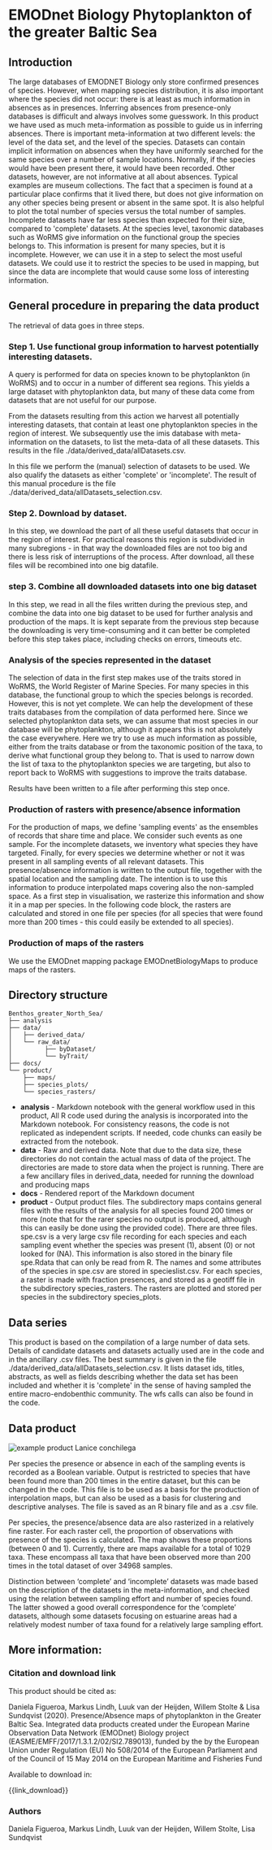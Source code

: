 # EMODnet Biology Phytoplankton of the greater Baltic Sea

## Introduction
The large databases of EMODNET Biology only store confirmed presences of species. However, when mapping species distribution, it is also important where the species did not occur: there is at least as much information in absences as in presences. Inferring absences from presence-only databases is difficult and always involves some guesswork. In this product we have used as much meta-information as possible to guide us in inferring absences. There is important meta-information at two different levels: the level of the data set, and the level of the species. Datasets can contain implicit information on absences when they have uniformly searched for the same species over a number of sample locations. Normally, if the species would have been present there, it would have been recorded. Other datasets, however, are not informative at all about absences. Typical examples are museum collections. The fact that a specimen is found at a particular place confirms that it lived there, but does not give information on any other species being present or absent in the same spot. It is also helpful to plot the total number of species versus the total number of samples. Incomplete datasets have far less species than expected for their size, compared to 'complete' datasets. At the species level, taxonomic databases such as WoRMS give information on the functional group the species belongs to. This information is present for many species, but it is incomplete. However, we can use it in a step to select the most useful datasets. We could use it to restrict the species to be used in mapping, but since the data are incomplete that would cause some loss of interesting information.

## General procedure in preparing the data product
The retrieval of data goes in three steps. 

### Step 1. Use functional group information to harvest potentially interesting datasets. 
A query is performed for data on species known to be phytoplankton (in WoRMS) and to occur in a number of different sea regions. This yields a large dataset with phytoplankton data, but many of these data come from datasets that are not useful for our purpose.

From the datasets resulting from this action we harvest all potentially interesting datasets, that contain at least one phytoplankton species in the region of interest. We subsequently use the imis database with meta-information on the datasets, to list the meta-data of all these datasets. This results in the file ./data/derived_data/allDatasets.csv.

In this file we perform the (manual) selection of datasets to be used. We also qualify the datasets as either 'complete' or 'incomplete'. The result of this manual procedure is the file ./data/derived_data/allDatasets_selection.csv.

### Step 2. Download by dataset.
In this step, we download the part of all these useful datasets that occur in the region of interest. For practical reasons this region is subdivided in many subregions - in that way the downloaded files are not too big and there is less risk of interruptions of the process. After download, all these files will be recombined into one big datafile. 

### step 3. Combine all downloaded datasets into one big dataset
In this step, we read in all the files written during the previous step, and combine the data into one big dataset to be used for further analysis and production of the maps. It is kept separate from the previous step because the downloading is very time-consuming and it can better be completed before this step takes place, including checks on errors, timeouts etc.

### Analysis of the species represented in the dataset
The selection of data in the first step makes use of the traits stored in WoRMS, the World Register of Marine Species. For many species in this database, the functional group to which the species belongs is recorded. However, this is not yet complete. We can help the development of these traits databases from the compilation of data performed here. Since we selected phytoplankton data sets, we can assume that most species in our database will be phytoplankton, although it appears this is not absolutely the case everywhere. Here we try to use as much information as possible, either from the traits database or from the taxonomic position of the taxa, to derive what functional group they belong to. That is used to narrow down the list of taxa to the phytoplankton species we are targeting, but also to report back to WoRMS with suggestions to improve the traits database.
 
Results have been written to a file after performing this step once.

### Production of rasters with presence/absence information
For the production of maps, we define 'sampling events' as the ensembles of records that share time and place. We consider such events as one sample. For the incomplete datasets, we inventory what species they have targeted. Finally, for every species we determine whether or not it was present in all sampling events of all relevant datasets. This presence/absence information is written to the output file, together with the spatial location and the sampling date. The intention is to use this information to produce interpolated maps covering also the non-sampled space. As a first step in visualisation, we rasterize this information and show it in a map per species. In the following code block, the rasters are calculated and stored in one file per species (for all species that were found more than 200 times - this could easily be extended to all species).

### Production of maps of the rasters
We use the EMODnet mapping package EMODnetBiologyMaps to produce maps of the rasters.

## Directory structure
```
Benthos_greater_North_Sea/
├── analysis
├── data/
│   ├── derived_data/
│   └── raw_data/
│         ├── byDataset/
│         └── byTrait/
├── docs/
└── product/
    ├── maps/ 
    ├── species_plots/ 
    └── species_rasters/

```
* **analysis** - Markdown notebook with the general workflow used in this product, All R code used during the analysis is incorporated into the Markdown notebook. For consistency reasons, the code is not replicated as independent scripts. If needed, code chunks can easily be extracted from the notebook.
* **data** - Raw and derived data. Note that due to the data size, these directories do not contain the actual mass of data of the project. The directories are made to store data when the project is running. There are a few ancillary files in derived_data, needed for running the download and producing maps
* **docs** - Rendered report of the Markdown document
* **product** - Output product files. The subdirectory maps contains general files with the results of the analysis for all species found 200 times or more (note that for the rarer species no output is produced, although this can easily be done using the provided code). There are three files. spe.csv is a very large csv file recording for each species and each sampling event whether the species was present (1), absent (0) or not looked for (NA). This information is also stored in the binary file spe.Rdata that can only be read from R. The names and some attributes of the species in spe.csv are stored in specieslist.csv. For each species, a raster is made with fraction presences, and stored as a geotiff file in the subdirectory species_rasters. The rasters are plotted and stored per species in the subdirectory species_plots.

## Data series
This product is based on the compilation of a large number of data sets. Details of candidate datasets and datasets actually used are in the code and in the ancillary .csv files. The best summary is given in the file ./data/derived_data/allDatasets_selection.csv. It lists dataset ids, titles, abstracts, as well as fields describing whether the data set has been included and whether it is 'complete' in the sense of having sampled the entire macro-endobenthic community.
The wfs calls can also be found in the code.

## Data product
![example product Lanice conchilega](https://github.com/pmjherman/Benthos_greater_North_Sea/blob/master/0007_131495_Lanice-conchilega.png)

Per species the presence or absence in each of the sampling events is recorded as a Boolean variable. Output is restricted to species that have been found more than 200 times in the entire dataset, but this can be changed in the code. This file is to be used as a basis for the production of interpolation maps, but can also be used as a basis for clustering and descriptive analyses. The file is saved as an R binary file and as a .csv file.

Per species, the presence/absence data are also rasterized in a relatively fine raster. For each raster cell, the proportion of observations with presence of the species is calculated. The map shows these proportions (between 0 and 1). 
Currently, there are maps available for a total of 1029 taxa. These encompass all taxa that have been observed more than 200 times in the total dataset of over 34968 samples. 

Distinction between ‘complete’ and ‘incomplete’ datasets was made based on the description of the datasets in the meta-information, and checked using the relation between sampling effort and number of species found. The latter showed a good overall correspondence for the ‘complete’ datasets, although some datasets focusing on estuarine areas had a relatively modest number of taxa found for a relatively large sampling effort.

## More information:
### Citation and download link
This product should be cited as:

Daniela Figueroa, Markus Lindh, Luuk van der Heijden, Willem Stolte & Lisa Sundqvist (2020). Presence/Absence maps of phytoplankton in the Greater Baltic Sea. Integrated data products created under the European Marine Observation Data Network (EMODnet) Biology project (EASME/EMFF/2017/1.3.1.2/02/SI2.789013), funded by the by the European Union under Regulation (EU) No 508/2014 of the European Parliament and of the Council of 15 May 2014 on the European Maritime and Fisheries Fund

Available to download in:

{{link_download}}

### Authors
Daniela Figueroa, Markus Lindh, Luuk van der Heijden, Willem Stolte, Lisa Sundqvist
